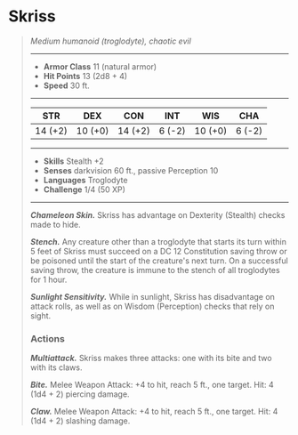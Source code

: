 # Skriss
>*Medium humanoid (troglodyte), chaotic evil*
>___
>- **Armor Class** 11 (natural armor)
>- **Hit Points** 13 (2d8 + 4)
>- **Speed** 30 ft.
>___
>|STR|DEX|CON|INT|WIS|CHA|
>|:---:|:---:|:---:|:---:|:---:|:---:|
>|14 (+2)|10 (+0)|14 (+2)|6 (-2)|10 (+0)|6 (-2)|
>___
>- **Skills** Stealth +2
>- **Senses** darkvision 60 ft., passive Perception 10
>- **Languages** Troglodyte
>- **Challenge** 1/4 (50 XP)
>___
>***Chameleon Skin.*** Skriss has advantage on Dexterity (Stealth) checks made to hide.  
>
>***Stench.*** Any creature other than a troglodyte that starts its turn within 5 feet of Skriss must succeed on a DC 12 Constitution saving throw or be poisoned until the start of the creature's next turn. On a successful saving throw, the creature is immune to the stench of all troglodytes for 1 hour.  
>
>***Sunlight Sensitivity.*** While in sunlight, Skriss has disadvantage on attack rolls, as well as on Wisdom (Perception) checks that rely on sight.  
>
>### Actions
>***Multiattack.*** Skriss makes three attacks: one with its bite and two with its claws.  
>
>***Bite.*** Melee Weapon Attack: +4 to hit, reach 5 ft., one target. Hit: 4 (1d4 + 2) piercing damage.  
>
>***Claw.*** Melee Weapon Attack: +4 to hit, reach 5 ft., one target. Hit: 4 (1d4 + 2) slashing damage.